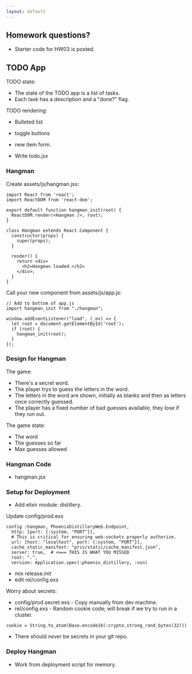 ```yaml
---
layout: default
---
```


## Homework questions?

 - Starter code for HW03 is posted.

## TODO App

TODO state:

 - The state of the TODO app is a list of tasks.
 - Each task has a description and a "done?" flag.

TODO rendering:

 - Bulleted list
 - toggle buttons 
 - new item form.

 - Write todo.jsx

### Hangman

Create assets/js/hangman.jsx:

```
import React from 'react';
import ReactDOM from 'react-dom';

export default function hangman_init(root) {
  ReactDOM.render(<Hangman />, root);
}

class Hangman extends React.Component {
  constructor(props) {
    super(props);
  }

  render() {
    return <div>
      <h2>Hangman loaded.</h2>
    </div>;
  }
}
```

Call your new component from assets/js/app.js:

```
// Add to bottom of app.js
import hangman_init from "./hangman";

window.addEventListener("load", (_ev) => {
  let root = document.getElementById('root');
  if (root) {
    hangman_init(root);
  }
});
```

### Design for Hangman

The game:

 - There's a secret word.
 - The player trys to guess the letters in the word.
 - The letters in the word are shown, initially as blanks and
   then as letters once correctly guessed.
 - The player has a fixed number of bad guesses available, they
   lose if they run out.

The game state:

 - The word
 - The guesses so far
 - Max guesses allowed

### Hangman Code

 - hangman.jsx

### Setup for Deployment

 - Add elixir module: distillery.

Update config/prod.exs

```
config :hangman, PhoenixDistilleryWeb.Endpoint,
  http: [port: {:system, "PORT"}],
  # This is critical for ensuring web-sockets properly authorize.
  url: [host: "localhost", port: {:system, "PORT"}], 
  cache_static_manifest: "priv/static/cache_manifest.json",
  server: true,  # <=== THIS IS WHAT YOU MISSED
  root: ".",
  version: Application.spec(:phoenix_distillery, :vsn)
```
 
 - mix release.init
 - edit rel/config.exs

Worry about secrets:

 - config/prod.secret.exs - Copy manually from dev machine.
 - rel/config.exs - Random cookie code; will break if we try to run in a cluster.

```
cookie = String.to_atom(Base.encode16(:crypto.strong_rand_bytes(32)))
```
 - There should *never* be secrets in your git repo.

### Deploy Hangman

 - Work from deployment script for memory.

